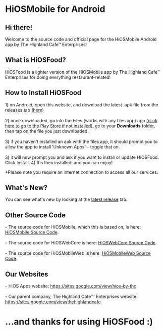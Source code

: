 # HiOSMobile for Android

<h2>Hi there!</h2>
Welcome to the source code and official page for the HiOSMobile Android app by The Highland Cafe™ Enterprises!<br>
<h2>What is HiOSFood?</h2>
HiOSFood is a lighter version of the HiOSMobile app by The Highland Cafe™️ Enterprises for doing everything restaurant-related!
<h2>How to Install HiOSFood</h2>
1) on Android, open this website, and download the latest .apk file from the releases tab <a href="https://github.com/thehighlandcafe/hiosfood-app/releases/latest">(here)</a><br><br>
2) once downloaded, go into the Files (works with any files app) app <a href="https://play.google.com/store/apps/details?id=com.google.android.apps.nbu.files">(click here to go to the Play Store if not installed)</a>, go to your <b>Downloads</b> folder, then tap on the file you just downloaded.<br><br>
3) if you haven't installed an apk with the files app, it should prompt you to allow the app to install 'Unknown Apps' - toggle that on.<br><br>
3) it will now prompt you and ask if you want to install or update HiOSFood. Click Install.
4) It's then installed, and you can enjoy!

*Please note you require an internet connection to access all our services.

<h2>What's New?</h2>
You can see what's new by looking at the <a href="https://github.com/thehighlandcafe/hiosfood-app/releases/latest">latest release</a> tab.

<h2>Other Source Code</h2>
- The source code for HiOSMobile, which this is based on, is here: <a href="https://github.com/aarjay123/harmony">HiOSMobile Source Code</a>.<br><br>
- The source code for HiOSWebCore is here: <a href="https://github.com/thehighlandcafe/hioswebcore">HiOSWebCore Source Code</a>.<br><br>
- The source code for HiOSMobileWeb is here: <a href="https://github.com/thehighlandcafe/hiosmobileweb">HiOSMobileWeb Source Code</a>.

<h2>Our Websites</h2>
- HiOS Apps website: <a href="https://sites.google.com/view/hios-by-thc">https://sites.google.com/view/hios-by-thc</a><br><br>
- Our parent company, The Highland Cafe™' Enterprises website: <a href="https://sites.google.com/view/thehighlandcafe">https://sites.google.com/view/thehighlandcafe</a>

<h1>...and thanks for using HiOSFood :)</h1>
